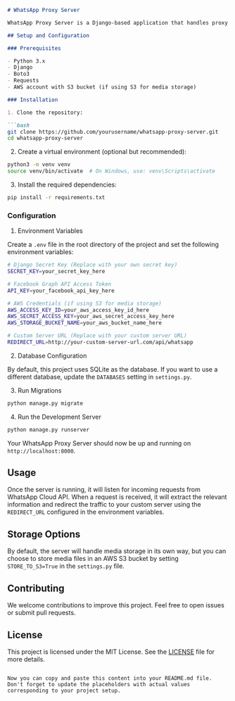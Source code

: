 

```markdown
# WhatsApp Proxy Server

WhatsApp Proxy Server is a Django-based application that handles proxy requests from WhatsApp Cloud API and redirects traffic to a Custom Server. It allows you to process WhatsApp messages, including text, images, documents, videos, and audios, and forward them to your custom server for further processing.

## Setup and Configuration

### Prerequisites

- Python 3.x
- Django
- Boto3
- Requests
- AWS account with S3 bucket (if using S3 for media storage)

### Installation

1. Clone the repository:

```bash
git clone https://github.com/yourusername/whatsapp-proxy-server.git
cd whatsapp-proxy-server
```

2. Create a virtual environment (optional but recommended):

```bash
python3 -m venv venv
source venv/bin/activate  # On Windows, use: venv\Scripts\activate
```

3. Install the required dependencies:

```bash
pip install -r requirements.txt
```

### Configuration

1. Environment Variables

Create a `.env` file in the root directory of the project and set the following environment variables:

```bash
# Django Secret Key (Replace with your own secret key)
SECRET_KEY=your_secret_key_here

# Facebook Graph API Access Token
API_KEY=your_facebook_api_key_here

# AWS Credentials (if using S3 for media storage)
AWS_ACCESS_KEY_ID=your_aws_access_key_id_here
AWS_SECRET_ACCESS_KEY=your_aws_secret_access_key_here
AWS_STORAGE_BUCKET_NAME=your_aws_bucket_name_here

# Custom Server URL (Replace with your custom server URL)
REDIRECT_URL=http://your-custom-server-url.com/api/whatsapp
```

2. Database Configuration

By default, this project uses SQLite as the database. If you want to use a different database, update the `DATABASES` setting in `settings.py`.

3. Run Migrations

```bash
python manage.py migrate
```

4. Run the Development Server

```bash
python manage.py runserver
```

Your WhatsApp Proxy Server should now be up and running on `http://localhost:8000`.

## Usage

Once the server is running, it will listen for incoming requests from WhatsApp Cloud API. When a request is received, it will extract the relevant information and redirect the traffic to your custom server using the `REDIRECT_URL` configured in the environment variables.

## Storage Options

By default, the server will handle media storage in its own way, but you can choose to store media files in an AWS S3 bucket by setting `STORE_TO_S3=True` in the `settings.py` file.

## Contributing

We welcome contributions to improve this project. Feel free to open issues or submit pull requests.

## License

This project is licensed under the MIT License. See the [LICENSE](LICENSE) file for more details.
```

Now you can copy and paste this content into your README.md file. Don't forget to update the placeholders with actual values corresponding to your project setup.